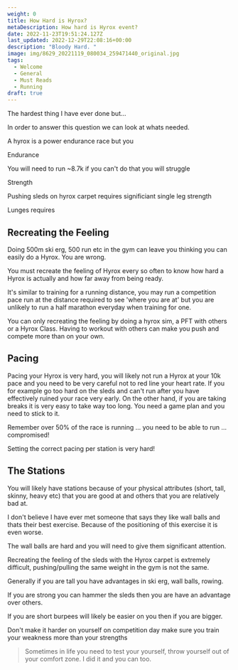 ```yaml
---
weight: 0
title: How Hard is Hyrox?
metaDescription: How hard is Hyrox event?
date: 2022-11-23T19:51:24.127Z
last_updated: 2022-12-29T22:08:16+00:00
description: "Bloody Hard. "
image: img/8629_20221119_080034_259471440_original.jpg
tags:
  - Welcome
  - General
  - Must Reads
  - Running
draft: true
---
```

The hardest thing I have ever done but...

In order to answer this question we can look at whats needed. 

A hyrox is a power endurance race but you 

Endurance 

You will need to run ~8.7k if you can't do that you will struggle

 Strength

Pushing sleds on hyrox carpet requires significiant single leg strength 

Lunges requires 







## Recreating the Feeling

Doing 500m ski erg, 500 run etc in the gym can leave you thinking you can easily do a Hyrox. You are wrong. 

You must recreate the feeling of Hyrox every so often to know how hard a Hyrox is actually and how far away from being ready. 

It's similar to training for a running distance, you may run a competition pace run at the distance required to see 'where you are at' but you are unlikely to run a half marathon everyday when training for one.

You can only recreating the feeling by doing a hyrox sim, a PFT with others or a Hyrox Class. Having to workout with others can make you push and compete more than on your own.



## **Pacing**

Pacing your Hyrox is very hard, you will likely not run a Hyrox at your 10k pace and you need to be very careful not to red line your heart rate. If you for example go too hard on the sleds and can't run after you have effectively ruined your race very early. On the other hand, if you are taking breaks it is very easy to take way too long. You need a game plan and you need to stick to it.

Remember over 50% of the race is running ... you need to be able to run ... compromised!

Setting the correct pacing per station is very hard!

## The Stations

You will likely have stations because of your physical attributes (short, tall, skinny, heavy etc) that you are good at and others that you are relatively bad at.

I don't believe I have ever met someone that says they like wall balls and thats their best exercise. Because of the positioning of this exercise it is even worse.

The wall balls are hard and you will need to give them significant attention.

Recreating the feeling of the sleds with the Hyrox carpet is extremely difficult, pushing/pulling the same weight in the gym is not the same. 

Generally if you are tall you have advantages in ski erg, wall balls, rowing.

If you are strong you can hammer the sleds then you are have an advantage over others.

If you are short burpees will likely be easier on you then if you are bigger.

Don't make it harder on yourself on competition day make sure you train your weakness more than your strengths

> Sometimes in life you need to test your yourself, throw yourself out of your comfort zone. I did it and you can too.